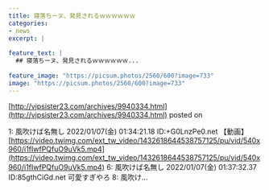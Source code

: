 ```yaml
---
title: 寝落ちーヌ、発見されるｗｗｗｗｗｗ
categories:
- news
excerpt: |
  
feature_text: |
  ## 寝落ちーヌ、発見されるｗｗｗｗｗｗ...
  
feature_image: "https://picsum.photos/2560/600?image=733"
image: "https://picsum.photos/2560/600?image=733"
---
```


[http://vipsister23.com/archives/9940334.html](http://vipsister23.com/archives/9940334.html)
posted on 

<!--more-->

1: 風吹けば名無し 2022/01/07(金) 01:34:21.18 ID:+G0LnzPe0.net 【動画】[https://video.twimg.com/ext_tw_video/1432618644538757125/pu/vid/540x960/i1fIwfPQfuO9uVk5.mp4](https://video.twimg.com/ext_tw_video/1432618644538757125/pu/vid/540x960/i1fIwfPQfuO9uVk5.mp4) 6: 風吹けば名無し 2022/01/07(金) 01:37:32.37 ID:85gthCiGd.net 可愛すぎやろ 8: 風吹け...

